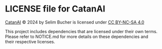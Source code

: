 # LICENSE file for CatanAI

[CatanAI](https://github.com/SlimmerCH/CatanAI) © 2024 by Selim Bucher is licensed under [CC BY-NC-SA 4.0](https://creativecommons.org/licenses/by-nc-sa/4.0/?ref=chooser-v1)

This project includes dependencies that are licensed under their own terms. Please refer to NOTICE.md for more details on these dependencies and their respective licenses.
